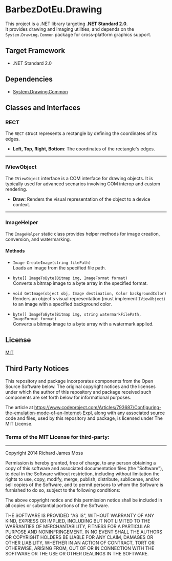 # BarbezDotEu.Drawing

This project is a .NET library targeting **.NET Standard 2.0**.  
It provides drawing and imaging utilities, and depends on the `System.Drawing.Common` package for cross-platform graphics support.

## Target Framework

- .NET Standard 2.0

## Dependencies

- [System.Drawing.Common](https://www.nuget.org/packages/System.Drawing.Common/)

## Classes and Interfaces

### RECT

The `RECT` struct represents a rectangle by defining the coordinates of its edges.

- **Left, Top, Right, Bottom**: The coordinates of the rectangle's edges.

---

### IViewObject

The `IViewObject` interface is a COM interface for drawing objects. It is typically used for advanced scenarios involving COM interop and custom rendering.

- **Draw**: Renders the visual representation of the object to a device context.

---

### ImageHelper

The `ImageHelper` static class provides helper methods for image creation, conversion, and watermarking.

#### Methods

- `Image CreateImage(string filePath)`  
  Loads an image from the specified file path.

- `byte[] ImageToByte(Bitmap img, ImageFormat format)`  
  Converts a bitmap image to a byte array in the specified format.

- `void GetImage(object obj, Image destination, Color backgroundColor)`  
  Renders an object's visual representation (must implement `IViewObject`) to an image with a specified background color.

- `byte[] ImageToByte(Bitmap img, string watermarkFilePath, ImageFormat format)`  
  Converts a bitmap image to a byte array with a watermark applied.

## License

[MIT](LICENSE)

## Third Party Notices

This repository and package incorporates components from the Open Source Software below. The original copyright notices and the licenses under which the author of this repository and package received such components are set forth below for informational purposes.

The article at https://www.codeproject.com/Articles/793687/Configuring-the-emulation-mode-of-an-Internet-Expl, along with any associated source code and files, used by this repository and package, is licensed under The MIT License.

### Terms of the MIT License for third-party:
-------------------------------------------------------------------
Copyright 2014 Richard James Moss

Permission is hereby granted, free of charge, to any person obtaining a copy of this software and associated documentation files (the "Software"), to deal in the Software without restriction, including without limitation the rights to use, copy, modify, merge, publish, distribute, sublicense, and/or sell copies of the Software, and to permit persons to whom the Software is furnished to do so, subject to the following conditions: 

The above copyright notice and this permission notice shall be included in all copies or substantial portions of the Software.

THE SOFTWARE IS PROVIDED "AS IS", WITHOUT WARRANTY OF ANY KIND, EXPRESS OR IMPLIED, INCLUDING BUT NOT LIMITED TO THE WARRANTIES OF MERCHANTABILITY, FITNESS FOR A PARTICULAR PURPOSE AND NONINFRINGEMENT. IN NO EVENT SHALL THE AUTHORS OR COPYRIGHT HOLDERS BE LIABLE FOR ANY CLAIM, DAMAGES OR OTHER LIABILITY, WHETHER IN AN ACTION OF CONTRACT, TORT OR OTHERWISE, ARISING FROM, OUT OF OR IN CONNECTION WITH THE SOFTWARE OR THE USE OR OTHER DEALINGS IN THE SOFTWARE.
